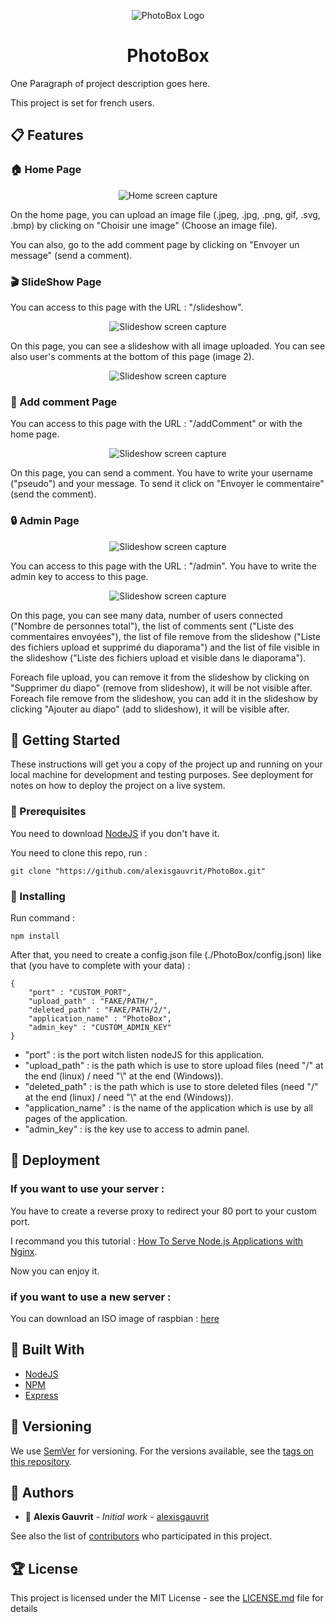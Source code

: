 <p align="center">
  <img alt="PhotoBox Logo" src="https://github.com/alexisgauvrit/PhotoBox/blob/master/Dist/images/favicon.ico">
</p>

<h1 align="center">PhotoBox</h1>

One Paragraph of project description goes here.

This project is set for french users.

## :clipboard: Features

### :house: Home Page

<p align="center">
  <img alt="Home screen capture" src="https://github.com/alexisgauvrit/PhotoBox/blob/Version-2.0-NodeJS/Dist/images/Features/home.png">
</p>

On the home page, you can upload an image file (.jpeg, .jpg, .png, gif, .svg, .bmp) by clicking on "Choisir une image" (Choose an image file).

You can also, go to the add comment page by clicking on "Envoyer un message" (send a comment).

### :clapper: SlideShow Page

You can access to this page with the URL : "/slideshow".

<p align="center">
  <img alt="Slideshow screen capture" src="https://github.com/alexisgauvrit/PhotoBox/blob/Version-2.0-NodeJS/Dist/images/Features/slideshow1.png">
</p>

On this page, you can see a slideshow with all image uploaded. You can see also user's comments at the bottom of this page (image 2).

<p align="center">
  <img alt="Slideshow screen capture" src="https://github.com/alexisgauvrit/PhotoBox/blob/Version-2.0-NodeJS/Dist/images/Features/slideshow2.png">
</p>

### :speech_balloon: Add comment Page

You can access to this page with the URL : "/addComment" or with the home page.

<p align="center">
  <img alt="Slideshow screen capture" src="https://github.com/alexisgauvrit/PhotoBox/blob/Version-2.0-NodeJS/Dist/images/Features/addComment.png">
</p>

On this page, you can send a comment. You have to write your username ("pseudo") and your message. To send it click on "Envoyer le commentaire" (send the comment).

### :lock: Admin Page

<p align="center">
  <img alt="Slideshow screen capture" src="https://github.com/alexisgauvrit/PhotoBox/blob/Version-2.0-NodeJS/Dist/images/Features/admin1.png">
</p>

You can access to this page with the URL : "/admin". You have to write the admin key to access to this page.

<p align="center">
  <img alt="Slideshow screen capture" src="https://github.com/alexisgauvrit/PhotoBox/blob/Version-2.0-NodeJS/Dist/images/Features/admin2.png">
</p>

On this page, you can see many data, number of users connected ("Nombre de personnes total"), the list of comments sent ("Liste des commentaires envoyées"), the list of file remove from the slideshow ("Liste des fichiers upload et supprimé du diaporama") and the list of file visible in the slideshow ("Liste des fichiers upload et visible dans le diaporama").

Foreach file upload, you can remove it from the slideshow by clicking on "Supprimer du diapo" (remove from slideshow), it will be not visible after.
Foreach file remove from the slideshow, you can add it in the slideshow by clicking "Ajouter au diapo" (add to slideshow), it will be visible after.


## :rocket: Getting Started

These instructions will get you a copy of the project up and running on your local machine for development and testing purposes. See deployment for notes on how to deploy the project on a live system.

### :triangular_ruler: Prerequisites

You need to download [NodeJS](https://nodejs.org/) if you don't have it.

You need to clone this repo, run :

```
git clone "https://github.com/alexisgauvrit/PhotoBox.git"
```

### :wrench: Installing

Run command :

```
npm install
```

After that, you need to create a config.json file (./PhotoBox/config.json) like that (you have to complete with your data) :

```
{
    "port" : "CUSTOM_PORT",
    "upload_path" : "FAKE/PATH/",
    "deleted_path" : "FAKE/PATH/2/",
    "application_name" : "PhotoBox",
    "admin_key" : "CUSTOM_ADMIN_KEY"
}
```

* "port" : is the port witch listen nodeJS for this application.
* "upload_path" : is the path which is use to store upload files (need "/" at the end (linux) / need "\\" at the end (Windows)).
* "deleted_path" : is the path which is use to store deleted files (need "/" at the end (linux) / need "\\" at the end (Windows)).
* "application_name" : is the name of the application which is use by all pages of the application.
* "admin_key" : is the key use to access to admin panel.

## :metal: Deployment

### If you want to use your server :

You have to create a reverse proxy to redirect your 80 port to your custom port.

I recommand you this tutorial : [How To Serve Node.js Applications with Nginx](https://morioh.com/p/fe738bbd2664).

Now you can enjoy it.

### if you want to use a new server :

You can download an ISO image of raspbian : [here](https://google.com/)

## :hammer: Built With

* [NodeJS](https://nodejs.org/)
* [NPM](https://www.npmjs.com/)
* [Express](https://expressjs.com/)

## :open_file_folder: Versioning

We use [SemVer](http://semver.org/) for versioning. For the versions available, see the [tags on this repository](https://github.com/alexisgauvrit/PhotoBox/tags). 

## :handshake: Authors

* :bust_in_silhouette: **Alexis Gauvrit** - *Initial work* - [alexisgauvrit](https://github.com/alexisgauvrit)

See also the list of [contributors](https://github.com/alexisgauvrit/PhotoBox/graphs/contributors) who participated in this project.

## :trophy: License

This project is licensed under the MIT License - see the [LICENSE.md](LICENSE.md) file for details
